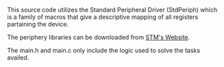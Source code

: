 This source code utilizes the Standard Peripheral Driver (StdPeriph) which is a family of macros that give a descriptive mapping of 
all registers partaining the device. 

The periphery libraries can be downloaded from 
[STM's Website](https://www.st.com/en/embedded-software/stm32-standard-peripheral-libraries.html). 

The main.h and main.c only include the logic used to solve the tasks availed. 
